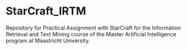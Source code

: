 # StarCraft_IRTM
Repository for Practical Assignment with StarCraft for the Information Retrieval and Text Mining course of the Master Artificial Intelligence program at Maastricht University.
